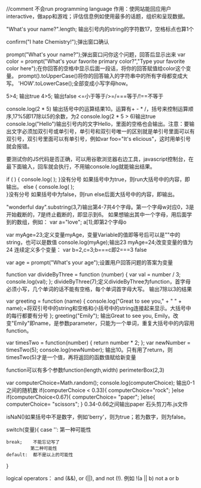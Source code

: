 //comment 不会run
programming language
作用：使网站能回应用户interactive，做app和游戏；评估信息例如使用最多的话题，组织和呈现数据。

"What's your name?".length; 输出引号内的string的字符数17，空格标点也算1个

confirm("I hate Chemistry!");弹出窗口确认

prompt("What's your name?");弹出窗口问你这个问题，回答后显示出来
var color = prompt("What's your favorite primary color?","Type your favorite color here");在你回答的空格中显示后面一段话，将你的回答赋值给color这个变量。
prompt().toUpperCase()将你的回答输入的字符串中的所有字母都变成大写。
'HOW'.toLowerCase();全部变成小写字母how。

5>4; 输出true 4>5; 输出false <=小于等于/>=/===等于/!==不等于

console.log(2 * 5) 输出括号中的运算结果10。运算有+ - * /，括号来控制运算顺序,17%5即17除以5的余数，为2
console.log(2 * 5 > 6)输出true
console.log("Hello")输出引号内的文字Hello，里面的空格也会输出。注意：要输出文字必须加双引号或单引号，单引号和双引号唯一的区别就是单引号里面可以有双引号，双引号里面可以有单引号，例如var foo="It's elicious"，这时用单引号就会报错。

要测试你的JS代码是否正确，可以用谷歌浏览器右边工具，javascript控制台，在最下面输入，回车就会执行，不用输console.log就能输出结果。

if ( ) {
    console.log( );
}没有分号
如果括号中为true，则run大括号中的内容，即输出。
else {
    console.log( );  
}没有分号
如果括号中为false，则run else后面大括号中的内容，即输出。

"wonderful day".substring(3,7)输出第4-7共4个字母。第一个字母w对应0，3是开始截断的，7是终止截断的，即显示到6。
如果想输出其中一个字母，用后面学到的数组，例如：
var a="love";
a[1];即第2个字母o

var myAge=23;定义变量myAge，变量Variable的值即等号后可以是""中的string，也可以是数值
console.log(myAge);输出23
myAge=24;改变变量的值为24
连续定义多个变量： var b=2,c=3;b===c即2===3 false

var age = prompt("What's your age");设置用户回答问题的答案为变量


function
var divideByThree = function (number) {
    var val = number / 3;
    console.log(val);
};
divideByThree(7);定义divideByThree为function，首字母必须小写，几个单词的话不能有空格，每个单词首字母大写。
输出7除以3的结果

var greeting = function (name) {
    console.log("Great to see you," + " " + name);+将双引号中的string和空格和小括号中的string连接起来显示。大括号中的每行都要有分号
};
greeting("Emily");
输出Great to see you, Emily。改变"Emily"即name，是参数parameter，只能为一个单词，重复大括号中的内容用function。

var timesTwo = function(number) {
    return number * 2;
};
var newNumber = timesTwo(5);
console.log(newNumber);
输出10。只有用了return，则timesTwo(5)才是一个值，再将返回的函数值赋给新变量

function可以有多个参数function(length,width)  perimeterBox(2,3)

var computerChoice=Math.random();
console.log(computerChoice);
输出0-1之间的随机数
if(computerChoice < 0.33){
    computerChoice="rock";
}else if(computerChoice<0.67){
    computerChoice=  "paper";
}else{
    computerChoice= "scissors";
}
0.34-0.66之间输出paper
石头剪刀布.js文件


isNaN()如果括号中不是数字，例如'berry'，则为true；若为数字，则为false。


switch(变量){
	case '':  第一种可能性

	break;    不能忘记写了
	         第二种可能性
	default:  都不是以上的可能性

}

logical operators：
and (&&), or (||), and not (!).
例如 !(a || b) not a or b


